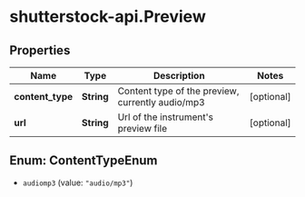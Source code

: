 # shutterstock-api.Preview

## Properties
Name | Type | Description | Notes
------------ | ------------- | ------------- | -------------
**content_type** | **String** | Content type of the preview, currently audio/mp3 | [optional] 
**url** | **String** | Url of the instrument's preview file | [optional] 


<a name="ContentTypeEnum"></a>
## Enum: ContentTypeEnum


* `audiomp3` (value: `"audio/mp3"`)




